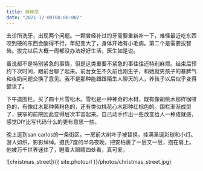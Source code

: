 ```yaml
---
title: 碎碎念
date: "2021-12-09T00:00:00Z"
---
```


去诊所洗牙，出现两个问题。一颗曾经补过的牙需要重新补一下，难怪最近吃东西咬到硬的东西会酸得不行，年纪变大了，身体开始有小毛病。第二个是需要拔智齿。拔完以后大概一周都没办法好好生活，医生如是说。

虽说都不是特别紧急的事情，但是这类重要不紧急的事往往还特别麻烦。结束后预约下次时间，跟前台聊了起来。前台女生不久前也刚生子，和她就男孩子的暴脾气和夜奶问题交换了意见。我不是那种能跟跟陌生人聊天的人，养孩子以后似乎变得健谈了。

下午造围栏。买了四十片雪松木。雪松是一种神奇的木材，既有像胡桃木那样咖啡色的，有像红木那种黄粉色的，还有类似桃花心木那种红棕色的。围栏渐渐成型了，狭窄的前院因此变得层次丰富起来。自己动手作出一些改变给人一种成就感，感觉DIY比写代码什么的更有意思一些。

晚上逛到san carlos的一条街区。一房前大树叶子被替换，挂满圣诞彩球和小灯。游人如织，影影绰绰。摄氏7度的半岛夜晚，把安柏裹了一层又一层，抱在肩上。他被万千世界迷住了，瞪着大眼睛四处看，真可爱。

<!-- 上次跟她联系已是一周前了。适应得很慢很慢，会常常在脑子某个转角碰到她。想打个招呼。想看她的画。戒断反应严重且难熬。混混沌沌，感到时间在被欲望污染、变质。有时候跳脱出躯壳，以第三人称的视角俯视自己，我像看上去那么幼稚吗？像小说里的失意者，幻想着她偶尔也会想起我，用这幻想慰藉。

一字字读她早上发的微博，字里行间感受到她的难过和向往，有点心疼她，好想问问她发生了什么事，说几句顺风顺水的话，也许没什么意义，只是想让她知道她的想法曾被认真读到，让她知道自己被关心着。然而想到打扰，又只能远远坐着无动于衷。 -->

![christmas_street]({{ site.photourl }}/photos/christmas_street.jpg)